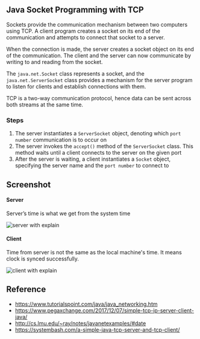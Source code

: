 ## Java Socket Programming with TCP

Sockets provide the communication mechanism between two computers using TCP. A client program creates a socket on its end of the communication and attempts to connect that socket to a server.

When the connection is made, the server creates a socket object on its end of the communication. The client and the server can now communicate by writing to and reading from the socket.

The `java.net.Socket` class represents a socket, and the `java.net.ServerSocket` class provides a mechanism for the server program to listen for clients and establish connections with them.

TCP is a two-way communication protocol, hence data can be sent across both streams at the same time.

### Steps

1. The server instantiates a `ServerSocket` object, denoting which `port number` communication is to occur on
2. The server invokes the `accept()` method of the `ServerSocket` class. This method waits until a client connects to the server on the given port
3. After the server is waiting, a client instantiates a `Socket` object, specifying the server name and the `port number` to connect to



## Screenshot

#### Server

Server’s time is what we get from the system time

![server with explain](https://ws4.sinaimg.cn/large/006tKfTcly1g0f02d7m52j31c00u07ih.jpg)

#### Client

Time from server is not the same as the local machine's time. It means clock is synced successfully.

![client with explain](https://ws1.sinaimg.cn/large/006tKfTcly1g0f04yq39zj31c00u01a3.jpg)

## Reference

* https://www.tutorialspoint.com/java/java_networking.htm
* https://www.pegaxchange.com/2017/12/07/simple-tcp-ip-server-client-java/
* http://cs.lmu.edu/~ray/notes/javanetexamples/#date
* https://systembash.com/a-simple-java-tcp-server-and-tcp-client/